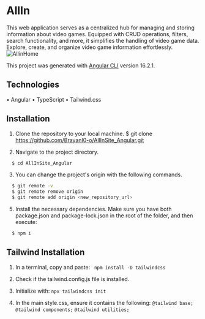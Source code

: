 # AllIn
This web application serves as a centralized hub for managing and storing information about video games. Equipped with CRUD operations, filters, search functionality, and more, it simplifies the handling of video game data.
Explore, create, and organize video game information effortlessly.
![AllinHome](https://github.com/Brayanl0-o/AllInSite_Angular/assets/107898232/7524ae27-652f-4c3a-8028-6d326cdf1421)

This project was generated with [Angular CLI](https://github.com/angular/angular-cli) version 16.2.1.


## Technologies
• Angular   • TypeScript   • Tailwind.css
  
## Installation
1. Clone the repository to your local machine.
  $ git clone https://github.com/Brayanl0-o/AllInSite_Angular.git

2. Navigate to the project directory.
```bash
  $ cd AllInSite_Angular
```

3. You can change the project's origin with the following commands.
```bash
  $ git remote -v
  $ git remote remove origin
  $ git remote add origin <new_repository_url>
```
5. Install the necessary dependencies. Make sure you have both package.json and package-lock.json in the root of the folder, and then execute:
```bash
  $ npm i
```
## Tailwind Installation
1. In a terminal, copy and paste: ` npm install -D tailwindcss`
   
2. Check if the tailwind.config.js file is installed.
3. Initialize with: `npx tailwindcss init`
4. In the main style.css, ensure it contains the following:
  `@tailwind base; `
  `@tailwind components;`
  `@tailwind utilities;`
  
  

